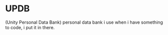 # UPDB
(Unity Personal Data Bank) personal data bank i use when i have something to code, i put it in there.
